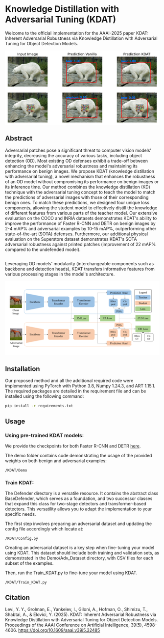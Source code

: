 # Knowledge Distillation with Adversarial Tuning (KDAT)

Welcome to the official implementation for the AAAI-2025 paper KDAT: Inherent Adversarial Robustness via Knowledge Distillation with Adversarial Tuning for Object Detection Models.

<div align="center">
  <img src="Demo/FasterRCNN/exp.png" alt="Project Screenshot">
</div>

## Abstract
Adversarial patches pose a significant threat to computer vision models' integrity, decreasing the accuracy of various tasks, including object detection (OD).
Most existing OD defenses exhibit a trade-off between enhancing the model's adversarial robustness and maintaining its performance on benign images. 
We propose KDAT (knowledge distillation with adversarial tuning), a novel mechanism that enhances the robustness of an OD model without compromising its performance on benign images or its inference time.
Our method combines the knowledge distillation (KD) technique with the adversarial tuning concept to teach the model to match the predictions of adversarial images with those of their corresponding benign ones.
To match these predictions, we designed four unique loss components, allowing the student model to effectively distill the knowledge of different features from various parts of the teacher model.
Our extensive evaluation on the COCO and INRIA datasets demonstrates KDAT's ability to improve the performance of Faster R-CNN and DETR on benign images by 2-4 mAP\% and adversarial examples by 10-15 mAP\%, outperforming other state-of-the-art (SOTA) defenses.
Furthermore, our additional physical evaluation on the Superstore dataset demonstrates KDAT's SOTA adversarial robustness against printed patches (improvement of 22 mAP\% compared to the undefended model).
##
Leveraging OD models' modularity (interchangeable components such as backbone and detection heads), KDAT transfers informative features from various processing stages in the model's architecture.

<div align="center">
  <img src="TransformerBasedPipeline.png" alt="Project Screenshot">
</div>

## Installation
Our proposed method and all the additional required code were implemented using PyTorch with Python 3.8, Numpy 1.24.3, and ART 1.15.1.
The required packages are detailed in the requirement file and can be installed using the following command:
   ```bash
   pip install -r requirements.txt
   ```

## Usage

### Using pre-trained KDAT models:
We provide the checkpoints for both Faster R-CNN and DETR [here](https://drive.google.com/drive/folders/1DkcY8UvqtEBgBQ6MMhkqBgcHkkfXAeLa?usp=drive_link).

The demo folder contains code demonstrating the usage of the provided weights on both benign and adversarial examples:
```
/KDAT/Demo
```

### Train KDAT:

The Defender directory is a versatile resource. It contains the abstract class BaseDefender, which serves as a foundation, and two successor classes that expand this class for two-stage detectors and transformer-based detectors. This versatility allows you to adapt the implementation to your specific needs.

The first step involves preparing an adversarial dataset and updating the config file accordingly which locate at:
```
/KDAT/Config.py
```
Creating an adversarial dataset is a key step when fine-tuning your model using KDAT. This dataset should include both training and validation sets, as demonstrated in the Demo/Adv_Dataset directory, with CSV files for each subset of the examples.

Then, run the Train_KDAT.py to fine-tune your model using KDAT.
```
/KDAT/Train_KDAT.py
```

## Citation
Levi, Y. Y., Grolman, E., Yankelev, I., Giloni, A., Hofman, O., Shimizu, T., Shabtai, A., & Elovici, Y. (2025). KDAT: Inherent Adversarial Robustness via Knowledge Distillation with Adversarial Tuning for Object Detection Models. Proceedings of the AAAI Conference on Artificial Intelligence, 39(5), 4598-4606. https://doi.org/10.1609/aaai.v39i5.32485
